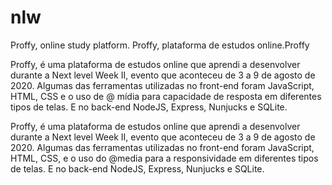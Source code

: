 # nlw
Proffy, online study platform. Proffy, plataforma de estudos online.Proffy

Proffy, é uma plataforma de estudos online que aprendi a desenvolver durante a Next level Week II, evento que aconteceu de 3 a 9 de agosto de 2020. Algumas das ferramentas utilizadas no front-end foram JavaScript, HTML, CSS e o uso de @ mídia para capacidade de resposta em diferentes tipos de telas. E no back-end NodeJS, Express, Nunjucks e SQLite.

Proffy, é uma plataforma de estudos online que aprendi a desenvolver durante a Next level Week II, evento que aconteceu de 3 a 9 de agosto de 2020. Algumas das ferramentas utilizadas no front-end foram JavaScript, HTML, CSS, e o uso do @media para a responsividade em diferentes tipos de telas. E no back-end  NodeJS, Express, Nunjucks e SQLite.

